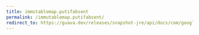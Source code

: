 ```yaml
---
title: immutablemap.putifabsent
permalink: /immutablemap.putifabsent/
redirect_to: https://guava.dev/releases/snapshot-jre/api/docs/com/google/common/collect/ImmutableMap.html#putIfAbsent-K-V-
---
```

